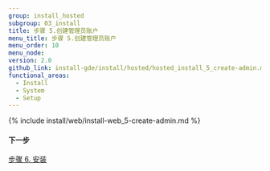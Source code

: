 ```yaml
---
group: install_hosted
subgroup: 03_install
title: 步骤 5.创建管理员账户
menu_title: 步骤 5.创建管理员账户
menu_order: 10
menu_node:
version: 2.0
github_link: install-gde/install/hosted/hosted_install_5_create-admin.md
functional_areas:
  - Install
  - System
  - Setup
---
```


{% include install/web/install-web_5-create-admin.md %}

#### 下一步
<a href="{{ page.baseurl }}/install-gde/install/hosted/hosted_install_6_install.html">步骤 6. 安装</a>
